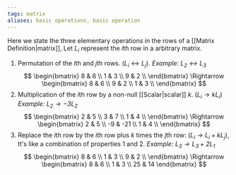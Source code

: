 ```yaml
---
tags: matrix
aliases: basic operations, basic operation
---
```

Here we state the three elementary operations in the rows of a [[Matrix Definition|matrix]], Let $L_{i}$ represent the $i$th row in a arbitrary matrix.

1. Permutation of the $i$th and $j$th rows. $(L_{i} \leftrightarrow L_{j})$.
*Example: $L_{2} \leftrightarrow L_{3}$*
$$
\begin{bmatrix}
8 & 6 \\
1 & 3 \\
9 & 2 \\
\end{bmatrix}
\Rightarrow
\begin{bmatrix}
8 & 6 \\
9 & 2 \\
1 & 3 \\
\end{bmatrix}
$$
2. Multiplication of the $i$th row by a non-null [[Scalar|scalar]] $k$. $(L_{i}\rightarrow kL_{i})$
*Example: $L_{2}\rightarrow -3L_{2}$*
$$
\begin{bmatrix}
2 & 5 \\
3 & 7 \\
1 & 4 \\
\end{bmatrix}
\Rightarrow
\begin{bmatrix}
2 & 5 \\
-9 & -21 \\
1 & 4 \\
\end{bmatrix}
$$
3. Replace the $i$th row by the $i$th row plus $k$ times the $j$th row: $(L_{i} \rightarrow L_{i}+kL_{j})$, It's like a combination of properties $1$ and $2$.
*Example: $L_{3}\rightarrow L_{3}+ 2L_{1}$*
$$
\begin{bmatrix}
8 & 6 \\
1 & 3 \\
9 & 2 \\
\end{bmatrix}
\Rightarrow
\begin{bmatrix}
8 & 6 \\
1 & 3 \\ 25 & 14
\end{bmatrix}
$$
